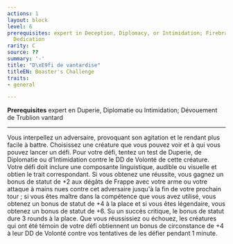 ```yaml
---
actions: 1
layout: block
level: 6
prerequisites: expert in Deception, Diplomacy, or Intimidation; Firebrand Braggart
  Dedication
rarity: C
source: ??
summary: '-'
title: "D\xE9fi de vantardise"
titleEN: Boaster's Challenge
traits:
- general

---
```


<p><span id="ctl00_MainContent_DetailedOutput"><strong>Prerequisites</strong> expert en Duperie, Diplomatie ou Intimidation; Dévouement de Trublion vantard<br></span></p>
<hr>
<p>Vous interpellez un adversaire, provoquant son agitation et le rendant plus facile à battre. Choisissez une créature que vous pouvez voir et à qui vous pouvez lancer un défi. Pour votre défi, tentez un test de Duperie, de Diplomatie ou d'Intimidation contre le DD de Volonté de cette créature. Votre défi doit inclure une composante linguistique, audible ou visuelle et obtien le trait correspondant. Si vous obtenez une réussite, vous gagnez un bonus de statut de +2 aux dégâts de Frappe avec votre arme ou votre attaque à mains nues contre cet adversaire jusqu'à la fin de votre prochain tour ; si vous êtes maître dans la compétence que vous avez utilisé, vous obtenez un bonus de statut de +4 à la place et si vous êtes légendaire, vous obtenez un bonus de statut de +6. Su un succès critique, le bonus de statut dure 3 rounds à la place. Que vous réussissiez ou échouez, les créatures qui ont été témoin de votre défi obtiennent un bonus de circonstance de +4 à leur DD de Volonté contre vos tentatives de les défier pendant 1 minute.&nbsp;</p>
